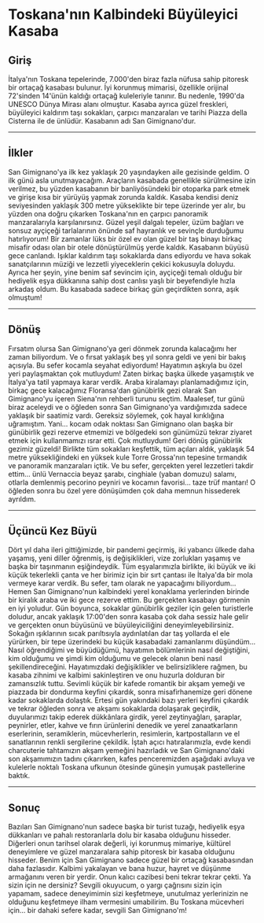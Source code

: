 # Toskana'nın Kalbindeki Büyüleyici Kasaba

## Giriş

İtalya'nın Toskana tepelerinde, 7.000'den biraz fazla nüfusa sahip pitoresk bir ortaçağ kasabası bulunur. İyi korunmuş mimarisi, özellikle orijinal 72'sinden 14'ünün kaldığı ortaçağ kuleleriyle tanınır. Bu nedenle, 1990'da UNESCO Dünya Mirası alanı olmuştur. Kasaba ayrıca güzel freskleri, büyüleyici kaldırım taşı sokakları, çarpıcı manzaraları ve tarihi Piazza della Cisterna ile de ünlüdür. Kasabanın adı San Gimignano'dur.

---

## İlkler

San Gimignano'ya ilk kez yaklaşık 20 yaşındayken aile gezisinde geldim. O ilk günü asla unutmayacağım. Araçların kasabada genellikle sürülmesine izin verilmez, bu yüzden kasabanın bir banliyösündeki bir otoparka park etmek ve girişe kısa bir yürüyüş yapmak zorunda kaldık. Kasaba kendisi deniz seviyesinden yaklaşık 300 metre yükseklikte bir tepe üzerinde yer alır, bu yüzden ona doğru çıkarken Toskana'nın en çarpıcı panoramik manzaralarıyla karşılanırsınız. Güzel yeşil dalgalı tepeler, üzüm bağları ve sonsuz ayçiçeği tarlalarının önünde saf hayranlık ve sevinçle durduğumu hatırlıyorum! Bir zamanlar lüks bir özel ev olan güzel bir taş binayı birkaç misafir odası olan bir otele dönüştürülmüş yerde kaldık. Kasabanın büyüsü gece canlandı. Işıklar kaldırım taşı sokaklarda dans ediyordu ve hava sokak sanatçılarının müziği ve lezzetli yiyeceklerin çekici kokusuyla doluydu. Ayrıca her şeyin, yine benim saf sevincim için, ayçiçeği temalı olduğu bir hediyelik eşya dükkanına sahip dost canlısı yaşlı bir beyefendiyle hızla arkadaş oldum. Bu kasabada sadece birkaç gün geçirdikten sonra, aşık olmuştum!

---

## Dönüş

Fırsatım olursa San Gimignano'ya geri dönmek zorunda kalacağımı her zaman biliyordum. Ve o fırsat yaklaşık beş yıl sonra geldi ve yeni bir bakış açısıyla. Bu sefer kocamla seyahat ediyordum! Hayatımın aşkıyla bu özel yeri paylaşmaktan çok mutluydum! Zaten birkaç başka ülkede yaşamıştık ve İtalya'ya tatil yapmaya karar verdik. Araba kiralamayı planlamadığımız için, birkaç gece kalacağımız Floransa'dan günübirlik gezi olarak San Gimignano'yu içeren Siena'nın rehberli turunu seçtim. Maalesef, tur günü biraz aceleydi ve o öğleden sonra San Gimignano'ya vardığımızda sadece yaklaşık bir saatimiz vardı. Gereksiz söylemek, çok hayal kırıklığına uğramıştım. Yani... kocam odak noktası San Gimignano olan başka bir günübirlik gezi rezerve etmemizi ve bölgedeki son günümüzü tekrar ziyaret etmek için kullanmamızı ısrar etti. Çok mutluydum! Geri dönüş günübirlik gezimiz güzeldi! Birlikte tüm sokakları keşfettik, tüm açıları aldık, yaklaşık 54 metre yüksekliğindeki en yüksek kule Torre Grossa'nın tepesine tırmandık ve panoramik manzaraları içtik. Ve bu sefer, gerçekten yerel lezzetleri takdir ettim... ünlü Vernaccia beyaz şarabı, cinghiale (yaban domuzu) salamı, otlarla demlenmiş pecorino peyniri ve kocamın favorisi... taze trüf mantarı! O öğleden sonra bu özel yere dönüşümden çok daha memnun hissederek ayrıldım.

---

## Üçüncü Kez Büyü

Dört yıl daha ileri gittiğimizde, bir pandemi geçirmiş, iki yabancı ülkede daha yaşamış, yeni diller öğrenmiş, iş değişiklikleri, vize zorlukları yaşamış ve başka bir taşınmanın eşiğindeydik. Tüm eşyalarımızla birlikte, iki büyük ve iki küçük tekerlekli çanta ve her birimiz için bir sırt çantası ile İtalya'da bir mola vermeye karar verdik. Bu sefer, tam olarak ne yapacağımı biliyordum... Hemen San Gimignano'nun kalbindeki yerel konaklama yerlerinden birinde bir kiralık araba ve iki gece rezerve ettim. Bu gerçekten kasabayı görmenin en iyi yoludur. Gün boyunca, sokaklar günübirlik geziler için gelen turistlerle doludur, ancak yaklaşık 17:00'den sonra kasaba çok daha sessiz hale gelir ve gerçekten onun büyüsünü ve büyüleyiciliğini deneyimleyebilirsiniz. Sokağın ışıklarının sıcak parıltısıyla aydınlatılan dar taş yollarda el ele yürürken, bir tepe üzerindeki bu küçük kasabadaki zamanlarımı düşündüm... Nasıl öğrendiğimi ve büyüdüğümü, hayatımın bölümlerinin nasıl değiştiğini, kim olduğumu ve şimdi kim olduğumu ve gelecek olanın beni nasıl şekillendireceğini. Hayatımızdaki değişiklikler ve belirsizliklere rağmen, bu kasaba zihnimi ve kalbimi sakinleştiren ve onu huzurla dolduran bir zamansızlık tuttu. Sevimli küçük bir kafede romantik bir akşam yemeği ve piazzada bir dondurma keyfini çıkardık, sonra misafirhanemize geri dönene kadar sokaklarda dolaştık. Ertesi gün yakındaki bazı yerleri keyfini çıkardık ve tekrar öğleden sonra ve akşamı sokaklarda dolaşarak geçirdik, duyularımızı takip ederek dükkânlara girdik, yerel zeytinyağları, şaraplar, peynirler, etler, kahve ve fırın ürünlerini denedik ve yerel zanaatkarların eserlerinin, seramiklerin, mücevherlerin, resimlerin, kartpostalların ve el sanatlarının renkli sergilerine çekildik. İştah açıcı hatıralarımızla, evde kendi charcuterie tahtamızın akşam yemeğini hazırladık ve San Gimignano'daki son akşamımızın tadını çıkarırken, kafes penceremizden aşağıdaki avluya ve kulelerle noktalı Toskana ufkunun ötesinde güneşin yumuşak pastellerine baktık.

---

## Sonuç

Bazıları San Gimignano'nun sadece başka bir turist tuzağı, hediyelik eşya dükkanları ve pahalı restoranlarla dolu bir kasaba olduğunu hisseder. Diğerleri onun tarihsel olarak değerli, iyi korunmuş mimariye, kültürel deneyimlere ve güzel manzaralara sahip pitoresk bir kasaba olduğunu hisseder. Benim için San Gimignano sadece güzel bir ortaçağ kasabasından daha fazlasıdır. Kalbimi yakalayan ve bana huzur, hayret ve düşünme armağanını veren bir yerdir. Onun kalıcı cazibesi beni tekrar tekrar çekti. Ya sizin için ne dersiniz? Sevgili okuyucum, o yargı çağrısını sizin için yapamam, sadece deneyimimin sizi keşfetmeye, unutulmaz yerlerinizin ne olduğunu keşfetmeye ilham vermesini umabilirim. Bu Toskana mücevheri için... bir dahaki sefere kadar, sevgili San Gimignano'm!
